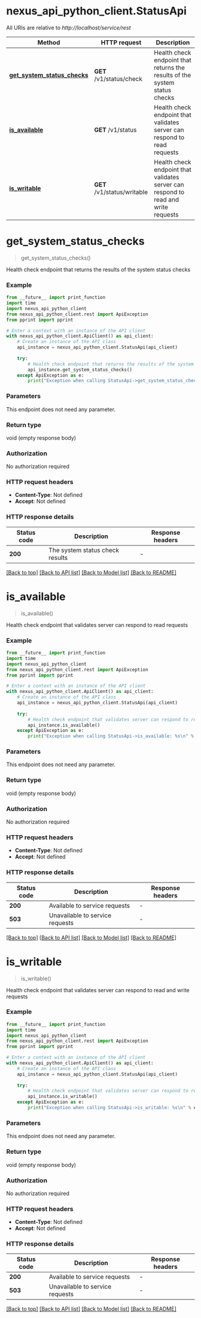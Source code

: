 # nexus_api_python_client.StatusApi

All URIs are relative to *http://localhost/service/rest*

Method | HTTP request | Description
------------- | ------------- | -------------
[**get_system_status_checks**](StatusApi.md#get_system_status_checks) | **GET** /v1/status/check | Health check endpoint that returns the results of the system status checks
[**is_available**](StatusApi.md#is_available) | **GET** /v1/status | Health check endpoint that validates server can respond to read requests
[**is_writable**](StatusApi.md#is_writable) | **GET** /v1/status/writable | Health check endpoint that validates server can respond to read and write requests


# **get_system_status_checks**
> get_system_status_checks()

Health check endpoint that returns the results of the system status checks

### Example

```python
from __future__ import print_function
import time
import nexus_api_python_client
from nexus_api_python_client.rest import ApiException
from pprint import pprint

# Enter a context with an instance of the API client
with nexus_api_python_client.ApiClient() as api_client:
    # Create an instance of the API class
    api_instance = nexus_api_python_client.StatusApi(api_client)
    
    try:
        # Health check endpoint that returns the results of the system status checks
        api_instance.get_system_status_checks()
    except ApiException as e:
        print("Exception when calling StatusApi->get_system_status_checks: %s\n" % e)
```

### Parameters
This endpoint does not need any parameter.

### Return type

void (empty response body)

### Authorization

No authorization required

### HTTP request headers

 - **Content-Type**: Not defined
 - **Accept**: Not defined

### HTTP response details
| Status code | Description | Response headers |
|-------------|-------------|------------------|
**200** | The system status check results |  -  |

[[Back to top]](#) [[Back to API list]](../README.md#documentation-for-api-endpoints) [[Back to Model list]](../README.md#documentation-for-models) [[Back to README]](../README.md)

# **is_available**
> is_available()

Health check endpoint that validates server can respond to read requests

### Example

```python
from __future__ import print_function
import time
import nexus_api_python_client
from nexus_api_python_client.rest import ApiException
from pprint import pprint

# Enter a context with an instance of the API client
with nexus_api_python_client.ApiClient() as api_client:
    # Create an instance of the API class
    api_instance = nexus_api_python_client.StatusApi(api_client)
    
    try:
        # Health check endpoint that validates server can respond to read requests
        api_instance.is_available()
    except ApiException as e:
        print("Exception when calling StatusApi->is_available: %s\n" % e)
```

### Parameters
This endpoint does not need any parameter.

### Return type

void (empty response body)

### Authorization

No authorization required

### HTTP request headers

 - **Content-Type**: Not defined
 - **Accept**: Not defined

### HTTP response details
| Status code | Description | Response headers |
|-------------|-------------|------------------|
**200** | Available to service requests |  -  |
**503** | Unavailable to service requests |  -  |

[[Back to top]](#) [[Back to API list]](../README.md#documentation-for-api-endpoints) [[Back to Model list]](../README.md#documentation-for-models) [[Back to README]](../README.md)

# **is_writable**
> is_writable()

Health check endpoint that validates server can respond to read and write requests

### Example

```python
from __future__ import print_function
import time
import nexus_api_python_client
from nexus_api_python_client.rest import ApiException
from pprint import pprint

# Enter a context with an instance of the API client
with nexus_api_python_client.ApiClient() as api_client:
    # Create an instance of the API class
    api_instance = nexus_api_python_client.StatusApi(api_client)
    
    try:
        # Health check endpoint that validates server can respond to read and write requests
        api_instance.is_writable()
    except ApiException as e:
        print("Exception when calling StatusApi->is_writable: %s\n" % e)
```

### Parameters
This endpoint does not need any parameter.

### Return type

void (empty response body)

### Authorization

No authorization required

### HTTP request headers

 - **Content-Type**: Not defined
 - **Accept**: Not defined

### HTTP response details
| Status code | Description | Response headers |
|-------------|-------------|------------------|
**200** | Available to service requests |  -  |
**503** | Unavailable to service requests |  -  |

[[Back to top]](#) [[Back to API list]](../README.md#documentation-for-api-endpoints) [[Back to Model list]](../README.md#documentation-for-models) [[Back to README]](../README.md)

